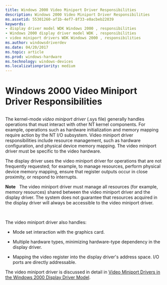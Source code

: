 ```yaml
---
title: Windows 2000 Video Miniport Driver Responsibilities
description: Windows 2000 Video Miniport Driver Responsibilities
ms.assetid: 55301260-af1b-4ef7-8f33-e0acbeb22039
keywords:
- display driver model WDK Windows 2000 , responsibilities
- Windows 2000 display driver model WDK , responsibilities
- video miniport drivers WDK Windows 2000 , responsibilities
ms.author: windowsdriverdev
ms.date: 04/20/2017
ms.topic: article
ms.prod: windows-hardware
ms.technology: windows-devices
ms.localizationpriority: medium
---
```


# Windows 2000 Video Miniport Driver Responsibilities


## <span id="ddk_video_miniport_driver_responsibilities_gg"></span><span id="DDK_VIDEO_MINIPORT_DRIVER_RESPONSIBILITIES_GG"></span>


The kernel-mode *video miniport driver* (.sys file) generally handles operations that must interact with other NT kernel components. For example, operations such as hardware initialization and memory mapping require action by the NT I/O subsystem. Video miniport driver responsibilities include resource management, such as hardware configuration, and physical device memory mapping. The video miniport driver must be specific to the video hardware.

The display driver uses the video miniport driver for operations that are not frequently requested; for example, to manage resources, perform physical device memory mapping, ensure that register outputs occur in close proximity, or respond to interrupts.

**Note**   The video miniport driver must manage all resources (for example, memory resources) shared between the video miniport driver and the display driver. The system does not guarantee that resources acquired in the display driver will always be accessible to the video miniport driver.

 

The video miniport driver also handles:

-   Mode set interaction with the graphics card.

-   Multiple hardware types, minimizing hardware-type dependency in the display driver.

-   Mapping the video register into the display driver's address space. I/O ports are directly addressable.

The video miniport driver is discussed in detail in [Video Miniport Drivers in the Windows 2000 Display Driver Model](video-miniport-drivers-in-the-windows-2000-display-driver-model.md).

 

 






